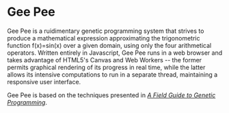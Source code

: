 Gee Pee
=======

Gee Pee is a ruidimentary genetic programming system that strives to produce a
mathematical expression approximating the trigonometric function f(x)=sin(x)
over a given domain, using only the four arithmetical operators.  Written
entirely in Javascript, Gee Pee runs in a web browser and takes advantage of
HTML5's Canvas and Web Workers -- the former permits graphical rendering of its
progress in real time, while the latter allows its intensive computations to
run in a separate thread, maintaining a responsive user interface.

Gee Pee is based on the techniques presented in [_A Field Guide to Genetic
Programming_](http://www.gp-field-guide.org.uk/).
